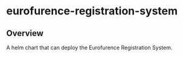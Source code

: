# eurofurence-registration-system

## Overview

A helm chart that can deploy the Eurofurence Registration System.
